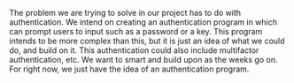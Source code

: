 The problem we are trying to solve in our project has to do with authentication. We intend on creating an authentication program in which can prompt users to input such as a password or a key. This program intends to be more complex than this, but it is just an idea of what we could do, and build on it. This authentication could also include multifactor authentication, etc. We want to smart and build upon as the weeks go on. For right now, we just have the idea of an authentication program.
